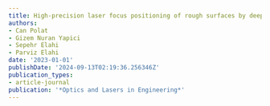 ```yaml
---
title: High-precision laser focus positioning of rough surfaces by deep learning
authors:
- Can Polat
- Gizem Nuran Yapici
- Sepehr Elahi
- Parviz Elahi
date: '2023-01-01'
publishDate: '2024-09-13T02:19:36.256346Z'
publication_types:
- article-journal
publication: '*Optics and Lasers in Engineering*'
---
```

